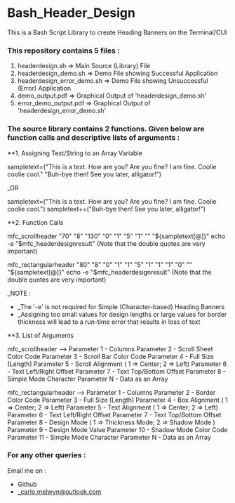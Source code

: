 # Bash_Header_Design


This is a Bash Script Library to create Heading Banners on the Terminal/CUI



### This repository contains 5 files :
1.  headerdesign.sh             =>  Main Source (Library) File
2.  headerdesign_demo.sh        =>  Demo File showing Successful Application
3.  headerdesign_error_demo.sh  =>  Demo File showing Unsuccessful (Error) Application
4.  demo_output.pdf             =>  Graphical Output of 'headerdesign_demo.sh'
5.  error_demo_output.pdf       =>  Graphical Output of 'headerdesign_error_demo.sh'



### The source library contains 2 functions. Given below are function calls and descriptive lists of arguments :

**1.  Assigning Text/String to an Array Variable

sampletext=("This is a text. How are you? Are you fine? I am fine. Coolie coolie cool." "Buh-bye then! See you later, alligator!")

_OR

sampletext=("This is a text. How are you? Are you fine? I am fine. Coolie coolie cool.")
sampletext+=("Buh-bye then! See you later, alligator!")


**2.  Function Calls

mfc_scrollheader "70" "8" "130" "0" "1" "5" "1" "" "${sampletext[@]}"
echo -e "$mfc_headerdesignresult"	(Note that the double quotes are very important)

mfc_rectangularheader "80" "8" "0" "1" "1" "5" "1" "1" "1" "0" "" "${sampletext[@]}"
echo -e "$mfc_headerdesignresult"	(Note that the double quotes are very important)

_NOTE :
- _The '-e' is not required for Simple (Character-based) Heading Banners
- _Assigning too small values for design lengths or large values for border thickness will lead to a run-time error that results in loss of text


**3.  List of Arguments

mfc_scrollheader        -->   Parameter 1 - Columns
                              Parameter 2 - Scroll Sheet Color Code
                              Parameter 3 - Scroll Bar Color Code
                              Parameter 4 - Full Size (Length)
                              Parameter 5 - Scroll Alignment ( 1 => Center; 2 => Left)
                              Parameter 6 - Text Left/Right Offset
                              Parameter 7 - Text Top/Bottom Offset
                              Parameter 8 - Simple Mode Character
                              Parameter N - Data as an Array

mfc_rectangularheader   -->   Parameter 1 - Columns
                              Parameter 2 - Border Color Code
                              Parameter 3 - Full Size (Length)
                              Parameter 4 - Box Alignment ( 1 => Center; 2 => Left)
                              Parameter 5 - Text Alignment ( 1 => Center; 2 => Left)
                              Parameter 6 - Text Left/Right Offset
                              Parameter 7 - Text Top/Bottom Offset
                              Parameter 8 - Design Mode ( 1 => Thickness Mode; 2 => Shadow Mode )
                              Parameter 9 - Design Mode Value
                              Parameter 10 - Shadow Mode Color Code
                              Parameter 11 - Simple Mode Character
                              Parameter N - Data as an Array
                              
### For any other queries :

Email me on :
- Github
- _carlo.melwyn@outlook.com

